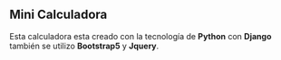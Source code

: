 ## Mini Calculadora
Esta calculadora esta creado con la tecnología de **Python** con **Django** 
también se utilizo **Bootstrap5** y **Jquery**.

